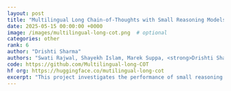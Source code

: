 ```yaml
---
layout: post
title: "Multilingual Long Chain-of-Thoughts with Small Reasoning Models"
date: 2025-05-15 00:00:00 +0000
image: /images/multilingual-long-cot.png  # optional
categories: other
rank: 6
author: "Drishti Sharma"
authors: "Swati Rajwal, Shayekh Islam, Marek Suppa, <strong>Drishti Sharma</strong>, Azmine Toushik, Yadnyesh C., Morteza Kashani, Allison Yang, Ira Salsabila"
code: https://github.com/Multilingual-long-COT
hf org: https://huggingface.co/mutilingual-long-cot
excerpt: "This project investigates the performance of small reasoning models on long-form multilingual chain-of-thought (CoT) tasks in scientific domains. Using translated and human-post-edited versions of GPQA, we evaluate models like Qwen3-1.7B and Deepseek-R1-Distill across six languages including Hindi, Bengali, Spanish, and Marathi. Our findings reveal that small models underperform in low-resource languages and generate significantly shorter CoT traces. By fine-tuning models on multilingual reasoning traces derived from CAMEL-AI, we aim to democratize access to high-quality scientific reasoning in non-English contexts."
---
```

